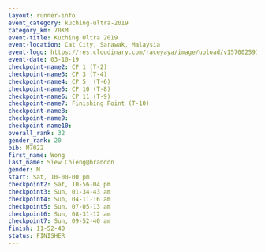 ```yaml
---
layout: runner-info 
event_category: kuching-ultra-2019 
category_km: 70KM 
event-title: Kuching Ultra 2019
event-location: Cat City, Sarawak, Malaysia 
event-logo: https://res.cloudinary.com/raceyaya/image/upload/v1570025915/logo/kuching_ultra_jsvtue.jpg 
event-date: 03-10-19 
checkpoint-name2: CP 1 (T-2) 
checkpoint-name3: CP 3 (T-4) 
checkpoint-name4: CP 5  (T-6) 
checkpoint-name5: CP 10 (T-8) 
checkpoint-name6: CP 11 (T-9) 
checkpoint-name7: Finishing Point (T-10) 
checkpoint-name8: 
checkpoint-name9: 
checkpoint-name10: 
overall_rank: 32
gender_rank: 20
bib: M7022
first_name: Wong
last_name: Siew Chieng@brandon
gender: M
start: Sat, 10-00-00 pm
checkpoint2: Sat, 10-56-04 pm
checkpoint3: Sun, 01-34-43 am
checkpoint4: Sun, 04-11-16 am
checkpoint5: Sun, 07-05-13 am
checkpoint6: Sun, 08-31-12 am
checkpoint7: Sun, 09-52-40 am
finish: 11-52-40
status: FINISHER
---
```

